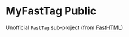 # MyFastTag Public

Unofficial `FastTag` sub-project (from [FastHTML](https://github.com/AnswerDotAI/fasthtml)) 

